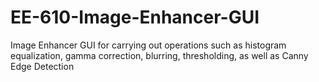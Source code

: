 # EE-610-Image-Enhancer-GUI
Image Enhancer GUI for carrying out operations such as histogram equalization, gamma correction, blurring, thresholding, as well as Canny Edge Detection
